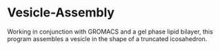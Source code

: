 # Vesicle-Assembly
Working in conjunction with GROMACS and a gel phase lipid bilayer, this program assembles a vesicle in the shape of a truncated icosahedron.
